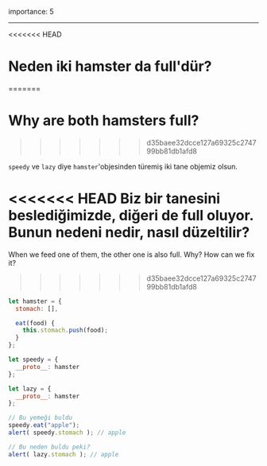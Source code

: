 importance: 5

---

<<<<<<< HEAD
# Neden iki hamster da full'dür?
=======
# Why are both hamsters full?
>>>>>>> d35baee32dcce127a69325c274799bb81db1afd8

`speedy` ve `lazy` diye `hamster`'objesinden türemiş iki tane objemiz olsun.

<<<<<<< HEAD
Biz bir tanesini beslediğimizde, diğeri de full oluyor. Bunun nedeni nedir, nasıl düzeltilir?
=======
When we feed one of them, the other one is also full. Why? How can we fix it?
>>>>>>> d35baee32dcce127a69325c274799bb81db1afd8

```js run
let hamster = {
  stomach: [],

  eat(food) {
    this.stomach.push(food);
  }
};

let speedy = {
  __proto__: hamster
};

let lazy = {
  __proto__: hamster
};

// Bu yemeği buldu
speedy.eat("apple");
alert( speedy.stomach ); // apple

// Bu neden buldu peki?
alert( lazy.stomach ); // apple
```

